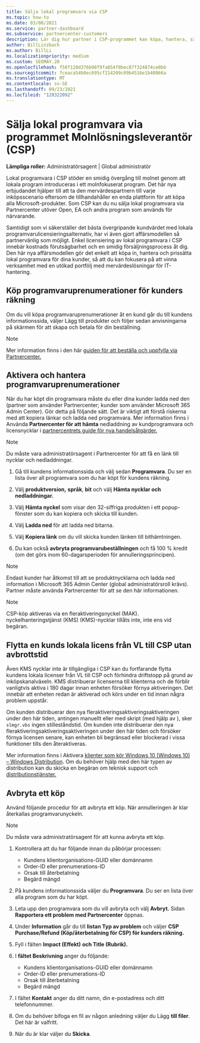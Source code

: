 ```yaml
---
title: Sälja lokal programvara via CSP
ms.topic: how-to
ms.date: 03/08/2021
ms.service: partner-dashboard
ms.subservice: partnercenter-customers
description: Lär dig hur partner i CSP-programmet kan köpa, hantera, sälja och avbryta lokala programvaruprenumerationer för kunders räkning i Partnercenter.
author: BillLinzbach
ms.author: BillLi
ms.localizationpriority: medium
ms.custom: SEOMAY.20
ms.openlocfilehash: f58f120d376b98f9fa054f0bec87f324874ce0bb
ms.sourcegitcommit: fceaca54b0ec695cf214209c09b4516e1b40866a
ms.translationtype: MT
ms.contentlocale: sv-SE
ms.lasthandoff: 09/23/2021
ms.locfileid: "128322092"
---
```

# <a name="sell-on-premises-software-through-the-cloud-solution-provider-csp-program"></a>Sälja lokal programvara via programmet Molnlösningsleverantör (CSP)

**Lämpliga roller:** Administratörsagent | Global administratör

Lokal programvara i CSP stöder en smidig övergång till molnet genom att lokala program introduceras i ett molnfokuserat program. Det här nya erbjudandet hjälper till att ta den mervärdespartnern till varje inköpsscenario eftersom de tillhandahåller en enda plattform för att köpa alla Microsoft-produkter. Som CSP kan du nu sälja lokal programvara via Partnercenter utöver Open, EA och andra program som används för närvarande.  
 
Samtidigt som vi säkerställer det bästa övergripande kundvärdet med lokala programvarulicensieringsalternativ, har vi även gjort affärsmodellen så partnervänlig som möjligt. Enkel licensiering av lokal programvara i CSP innebär kostnads förutsägbarhet och en smidig försäljningsprocess åt dig. Den här nya affärsmodellen gör det enkelt att köpa in, hantera och prissätta lokal programvara för dina kunder, så att du kan fokusera på att vinna verksamhet med en utökad portfölj med mervärdeslösningar för IT-hantering.

## <a name="buy-software-subscriptions-on-behalf-of-customers"></a>Köp programvaruprenumerationer för kunders räkning

Om du vill köpa programvaruprenumerationer åt en kund går du till kundens informationssida, väljer Lägg till produkter och följer sedan anvisningarna på skärmen för att skapa och betala för din beställning.

> [!NOTE]
> Mer information finns i den här [guiden för att beställa och uppfylla via Partnercenter.](https://partner.microsoft.com/resources/detail/guide-to-ordering-and-fulfillment-through-partner-center-pdf)

## <a name="activate-and-manage-software-subscriptions"></a>Aktivera och hantera programvaruprenumerationer

När du har köpt din programvara måste du eller dina kunder ladda ned den (partner som använder Partnercenter; kunder som använder Microsoft 365 Admin Center). Gör detta på följande sätt. Det är viktigt att förstå riskerna med att kopiera länkar och ladda ned programvara. Mer information finns i Använda **Partnercenter för att hämta** nedladdning av kundprogramvara och licensnycklar i [partnercentrets guide för nya handelsåtgärder.](https://partner.microsoft.com/resources/detail/partner-center-new-commerce-operations-guide-pdf)

> [!NOTE]
> Du måste vara administratörsagent i Partnercenter för att få en länk till nycklar och nedladdningar.

1. Gå till kundens informationssida och välj sedan **Programvara**. Du ser en lista över all programvara som du har köpt för kundens räkning.

2. Välj **produktversion,** **språk**, **bit** och välj **Hämta nycklar och nedladdningar.** 

3. Välj **Hämta nyckel** som visar den 32-siffriga produkten i ett popup-fönster som du kan kopiera och skicka till kunden. 

4. Välj **Ladda ned** för att ladda ned bitarna. 

5. Välj **Kopiera länk** om du vill skicka kunden länken till bithämtningen. 

6. Du kan också **avbryta programvarubeställningen** och få 100 % kredit (om det görs inom 60-dagarsperioden för annulleringsprincipen).

> [!NOTE]
> Endast kunder har åtkomst till att se produktnycklarna och ladda ned information i Microsoft 365 Admin Center (global administratörsroll krävs). Partner måste använda Partnercenter för att se den här informationen.

> [!NOTE]
> CSP-köp aktiveras via en fleraktiveringsnyckel (MAK). nyckelhanteringstjänst (KMS) (KMS)-nycklar tillåts inte, inte ens vid begäran. 

## <a name="move-a-customers-on-premises-license-from-vl-to-csp-with-no-downtime"></a>Flytta en kunds lokala licens från VL till CSP utan avbrottstid

Även KMS nycklar inte är tillgängliga i CSP kan du fortfarande flytta kundens lokala licenser från VL till CSP och förhindra driftstopp på grund av inköpskanalväxeln. KMS distribuerar licenserna till klienterna och de förblir vanligtvis aktiva i 180 dagar innan enheten försöker förnya aktiveringen. Det innebär att enheten redan är aktiverad och körs under en tid innan några problem uppstår. 

Om kunden distribuerar den nya fleraktiveringsaktiveringsaktiveringen under den här tiden, antingen manuellt eller med skript (med hjälp av ), sker `slmgr.vbs` ingen stilleståndstid. Om kunden inte distribuerar den nya fleraktiveringsaktiveringsaktiveringen under den här tiden och försöker förnya licensen senare, kan enheten bli begränsad eller blockerad i vissa funktioner tills den återaktiveras. 

Mer information finns i Aktivera [klienter som kör Windows 10 (Windows 10) – Windows Distribution](/windows/deployment/volume-activation/activate-windows-10-clients-vamt#key-management-service-activation-renewal). Om du behöver hjälp med den här typen av distribution kan du skicka en begäran om teknisk support och [distributionstjänster.](/partner-center/technical-benefits#submit-a-technical-presales-and-deployment-services-request)

## <a name="cancel-a-purchase"></a>Avbryta ett köp

Använd följande procedur för att avbryta ett köp. När annulleringen är klar återkallas programvarunyckeln.

> [!NOTE]
> Du måste vara administratörsagent för att kunna avbryta ett köp. 

1.  Kontrollera att du har följande innan du påbörjar processen: 
    - Kundens klientorganisations-GUID eller domännamn
    - Order-ID eller prenumerations-ID
    - Orsak till återbetalning
    - Begärd mängd

2.  På kundens informationssida väljer du **Programvara**. Du ser en lista över alla program som du har köpt. 

3.  Leta upp den programvara som du vill avbryta och välj **Avbryt.** Sidan **Rapportera ett problem med Partnercenter** öppnas. 

4.  Under **Information** går du till **listan Typ av problem** och väljer **CSP Purchase/Refund (Köp/återbetalning för CSP) för kunders räkning.**

5.  Fyll i fälten **Impact (Effekt)** **och Title (Rubrik).** 

6.  I **fältet Beskrivning** anger du följande: 
    -   Kundens klientorganisations-GUID eller domännamn
    -   Order-ID eller prenumerations-ID
    -   Orsak till återbetalning
    -   Begärd mängd

7.  I fältet **Kontakt** anger du ditt namn, din e-postadress och ditt telefonnummer. 

8.  Om du behöver bifoga en fil av någon anledning väljer du Lägg **till filer**. Det här är valfritt. 

9.  När du är klar väljer du **Skicka**.
